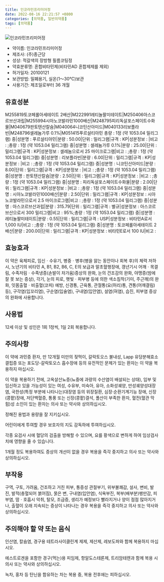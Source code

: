 ```yaml
---
title: 인코라민프리미어정
date: 2022-08-16 22:21:57 +0800
categories: [의약품, 일반의약품]
tags: [의약품]
---
```

![인코라민프리미어정](https://nedrug.mfds.go.kr/pbp/cmn/itemImageDownload/1Mxwka5v0xp)

- 약이름: 인코라민프리미어정
- 제조사: (주)종근당
- 성상: 적갈색의 장방형 필름코팅정
- 약효분류명: 혼합비타민제(비타민AD 혼합제제를 제외)
- 허가일자: 20100121
- 보관방법: 밀폐용기, 실온(1～30℃)보관
- 사용기간: 제조일로부터 36 개월
## 유효성분
M255819토코페롤아세테이트 2배산|M222991레티놀팔미테이트|M250406아스코르브산과립|M255994시아노코발라민1000배산|M248795피리독살포스페이트수화물|M040679판토텐산칼슘|M040064니코틴산아미드|M040133리보플라빈|M248796셀레늄가루 0.1%|M051415푸르설티아민
총량 : 1정 (약 1053.04 밀리그램) 중|성분명 : 푸르설티아민|분량 : 50.00|단위 : 밀리그램|규격 : KP|성분정보 : |비고 : ;총량 : 1정 (약 1053.04 밀리그램) 중|성분명 : 셀레늄가루 0.1%|분량 : 25.00|단위 : 밀리그램|규격 : KP|성분정보 : 셀레늄으로서 25 마이크로그램|비고 : ;총량 : 1정 (약 1053.04 밀리그램) 중|성분명 : 리보플라빈|분량 : 6.00|단위 : 밀리그램|규격 : KP|성분정보 : |비고 : ;총량 : 1정 (약 1053.04 밀리그램) 중|성분명 : 니코틴산아미드|분량 : 8.00|단위 : 밀리그램|규격 : KP|성분정보 : |비고 : ;총량 : 1정 (약 1053.04 밀리그램) 중|성분명 : 판토텐산칼슘|분량 : 2.50|단위 : 밀리그램|규격 : KP|성분정보 : |비고 : ;총량 : 1정 (약 1053.04 밀리그램) 중|성분명 : 피리독살포스페이트수화물|분량 : 2.00|단위 : 밀리그램|규격 : KP|성분정보 : |비고 : ;총량 : 1정 (약 1053.04 밀리그램) 중|성분명 : 시아노코발라민1000배산|분량 : 2.50|단위 : 밀리그램|규격 : KP|성분정보 : 시아노코발라민으로서 2.5 마이크로그램|비고 : ;총량 : 1정 (약 1053.04 밀리그램) 중|성분명 : 아스코르브산과립|분량 : 315.79|단위 : 밀리그램|규격 : 별규|성분정보 : 아스코르브산으로서 300 밀리그램|비고 : 95%;총량 : 1정 (약 1053.04 밀리그램) 중|성분명 : 레티놀팔미테이트|분량 : 0.55|단위 : 밀리그램|규격 : USP|성분정보 : 비타민A로서 1,000 IU|비고 : ;총량 : 1정 (약 1053.04 밀리그램) 중|성분명 : 토코페롤아세테이트 2배산|분량 : 200.00|단위 : 밀리그램|규격 : KP|성분정보 : 비타민E로서 100 IU|비고 :
## 효능효과
이 약은 육체피로, 임신ㆍ수유기, 병중ㆍ병후(병을 앓는 동안이나 회복 후)의 체력 저하 시, 노년기의 비타민 A, B1, B2, B6, C, E의 보급과 말초혈행장애, 갱년기시 어깨ㆍ목결림, 수족저림ㆍ수족냉증(손발이 차가움)증상의 완화, 눈의 건조감의 완화, 야맹증(밤에 잘 못 보는 증상), 각기, 눈의 피로, 햇빛ㆍ피부병 등에 의한 색소침착(기미, 주근깨)의 완화, 잇몸출혈ㆍ비출혈(코피) 예방, 신경통, 근육통, 관절통(요(허리)통, 견통(어깨결림) 등), 구각염(입꼬리염), 구순염(입술염), 구내염(입안염), 설염(혀염), 습진, 피부염 증상의 완화에 사용합니다.

## 사용법
12세 이상 및 성인은 1회 1정씩, 1일 2회 복용합니다.

## 주의사항
이 약에 과민증 환자, 만 12개월 미만의 젖먹이, 갈락토오스 불내성, Lapp 유당분해효소 결핍증 또는 포도당-갈락토오스 흡수장애 등의 유전적인 문제가 있는 환자는 이 약을 복용하지 마십시오.

이 약을 복용하기 전에, 고옥살산뇨증(뇨중에 과량의 수산염이 배설되는 상태), 임부 및 임신하고 있을 가능성이 있는 여성, 수유부, 미숙아, 유아, 소화성궤양, 만성궤양성대장염, 국한성(특정 부분에 나타나는)대장염 등의 위장질환, 심장·순환기계기능 장애, 신장(콩팥)장애, 저단백혈증, 통풍 또는 신장(콩팥)결석, 폴산이 부족한 환자, 혈전(혈관 막힘)성 소인이 있는 환자는 의사 또는 약사와 상의하십시오.

정해진 용법과 용량을 잘 지키십시오.

어린이에게 투여할 경우 보호자의 지도 감독하에 투여하십시오.

각종 요검사 시에 혈당의 검출을 방해할 수 있으며, 요를 황색으로 변하게 하여 임상검사치에 영향을 줄 수 있습니다.

1개월 정도 복용하여도 증상의 개선이 없을 경우 복용을 즉각 중지하고 의사 또는 약사와 상의하십시오.

## 부작용
구역, 구토, 가려움, 건조하고 거친 피부, 통증성 관절부기, 위부불쾌감, 설사, 변비, 발진, 발적(충혈되어 붉어짐), 묽은 변, 구내염(입안염), 식욕부진, 복부(배부분)팽만감, 피부염, 땀ㆍ호흡시 악취, 탈모, 조급증, 생리가 예정보다 빨라지거나 양이 점점 많아지거나, 출혈이 오래 지속되는 증상이 나타나는 경우 복용을 즉각 중지하고 의사 또는 약사와 상의하십시오.

## 주의해야 할 약 또는 음식
인산염, 칼슘염, 경구용 테트라사이클린계 제제, 제산제, 레보도파와 함께 복용하지 마십시오.

에스트로겐을 포함한 경구(먹는)용 피임제, 항알도스테론제, 트리암테렌과 함께 복용 시 의사 또는 약사와 상의하십시오.

녹차, 홍차 등 탄닌을 함유하는 차는 복용 중, 복용 전후에는 피하십시오.

